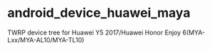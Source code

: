 # android_device_huawei_maya
 TWRP device tree for Huawei Y5 2017/Huawei Honor Enjoy 6(MYA-Lxx/MYA-AL10/MYA-TL10)
